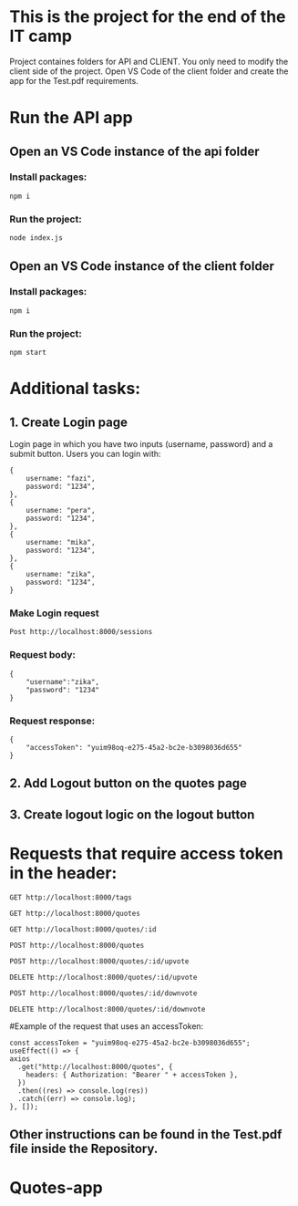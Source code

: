 # This is the project for the end of the IT camp

Project containes folders for API and CLIENT. You only need to modify the client side of the project.
Open VS Code of the client folder and create the app for the Test.pdf requirements.

# Run the API app

## Open an VS Code instance of the api folder

### Install packages:

    npm i

### Run the project:

    node index.js

## Open an VS Code instance of the client folder

### Install packages:

    npm i

### Run the project:

    npm start

# Additional tasks:

## 1. Create Login page

Login page in which you have two inputs (username, password) and a submit button.
Users you can login with:

    {
        username: "fazi",
        password: "1234",
    },
    {
        username: "pera",
        password: "1234",
    },
    {
        username: "mika",
        password: "1234",
    },
    {
        username: "zika",
        password: "1234",
    }

### Make Login request

    Post http://localhost:8000/sessions

### Request body:

    {
        "username":"zika",
        "password": "1234"
    }

### Request response:

    {
        "accessToken": "yuim98oq-e275-45a2-bc2e-b3098036d655"
    }

## 2. Add Logout button on the quotes page

## 3. Create logout logic on the logout button

# Requests that require access token in the header:

    GET http://localhost:8000/tags

    GET http://localhost:8000/quotes

    GET http://localhost:8000/quotes/:id

    POST http://localhost:8000/quotes

    POST http://localhost:8000/quotes/:id/upvote

    DELETE http://localhost:8000/quotes/:id/upvote

    POST http://localhost:8000/quotes/:id/downvote

    DELETE http://localhost:8000/quotes/:id/downvote

#Example of the request that uses an accessToken:

    const accessToken = "yuim98oq-e275-45a2-bc2e-b3098036d655";
    useEffect(() => {
    axios
      .get("http://localhost:8000/quotes", {
        headers: { Authorization: "Bearer " + accessToken },
      })
      .then((res) => console.log(res))
      .catch((err) => console.log);
    }, []);

## Other instructions can be found in the Test.pdf file inside the Repository.
# Quotes-app
